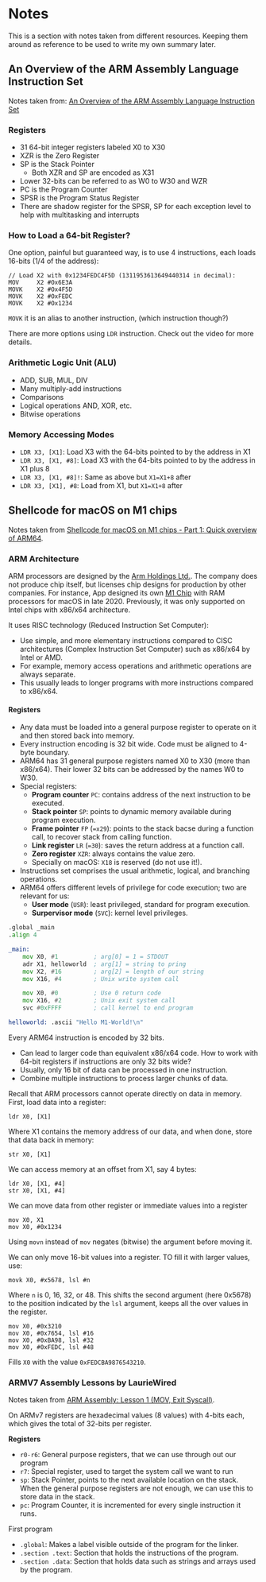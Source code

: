 # Notes

This is a section with notes taken from different resources. Keeping them around as reference to be
used to write my own summary later.

## An Overview of the ARM Assembly Language Instruction Set

Notes taken from: [An Overview of the ARM Assembly Language Instruction Set](https://www.youtube.com/watch?v=GBRdzaAxHB8)

### Registers

- 31 64-bit integer registers labeled X0 to X30
- XZR is the Zero Register
- SP is the Stack Pointer
  - Both XZR and SP are encoded as X31
- Lower 32-bits can be referred to as W0 to W30 and WZR
- PC is the Program Counter
- SPSR is the Program Status Register
- There are shadow register for the SPSR, SP for each exception level to help with multitasking and
  interrupts

### How to Load a 64-bit Register?

One option, painful but guaranteed way, is to use 4 instructions, each loads 16-bits (1/4 of the address):

    // Load X2 with 0x1234FEDC4F5D (1311953613649440314 in decimal):
    MOV     X2 #Ox6E3A
    MOVK    X2 #Ox4F5D
    MOVK    X2 #OxFEDC
    MOVK    X2 #Ox1234

`MOVK` it is an alias to another instruction, (which instruction though?)

There are more options using `LDR` instruction. Check out the video for more details.

### Arithmetic Logic Unit (ALU)

- ADD, SUB, MUL, DIV
- Many multiply-add instructions
- Comparisons
- Logical operations AND, XOR, etc.
- Bitwise operations

### Memory Accessing Modes

- `LDR X3, [X1]`: Load X3 with the 64-bits pointed to by the address in X1
- `LDR X3, [X1, #8]`: Load X3 with the 64-bits pointed to by the address in X1 plus 8
- `LDR X3, [X1, #8]!`: Same as above but `X1=X1+8` after
- `LDR X3, [X1], #8`: Load from X1, but `X1=X1+8` after

## Shellcode for macOS on M1 chips

Notes taken from [Shellcode for macOS on M1 chips - Part 1: Quick overview of ARM64](https://www.youtube.com/watch?v=9-rgo57Ew2g).

### ARM Architecture

ARM processors are designed by the [Arm Holdings Ltd.](https://www.arm.com/). The company does not produce chip itself, but licenses chip designs for production by other companies.
For instance, App designed its own [M1 Chip](https://en.wikipedia.org/wiki/Apple_M1) with RAM processors for macOS in late 2020. Previously,
it was only supported on Intel chips with x86/x64 architecture.

It uses RISC technology (Reduced Instruction Set Computer):

- Use simple, and more elementary instructions compared to CISC architectures (Complex Instruction
  Set Computer) such as x86/x64 by
  Intel or AMD.
- For example, memory access operations and arithmetic operations are always separate.
- This usually leads to longer programs with more instructions compared to x86/x64.

#### Registers

- Any data must be loaded into a general purpose register to operate on it and then stored back into
  memory.
- Every instruction encoding is 32 bit wide. Code must be aligned to 4-byte boundary.
- ARM64 has 31 general purpose registers named X0 to X30 (more than x86/x64). Their lower 32 bits
  can be addressed by the names W0 to W30.
- Special registers:
  - **Program counter** `PC`: contains address of the next instruction to be executed.
  - **Stack pointer** `SP`: points to dynamic memory available during program execution.
  - **Frame pointer** `FP` (`=x29`): points to the stack bacse during a function call, to recover stack
    from calling function.
  - **Link register** `LR` (`=30`): saves the return address at a function call.
  - **Zero register** `XZR`: always contains the value zero.
  - Specially on macOS: `X18` is reserved (do not use it!).
- Instructions set comprises the usual arithmetic, logical, and branching operations.
- ARM64 offers different levels of privilege for code execution; two are relevant for us:
  - **User mode** (`USR`): least privileged, standard for program execution.
  - **Surpervisor mode** (`SVC`): kernel level privileges.

```asm
.global _main
.align 4

_main:
    mov X0, #1          ; arg[0] = 1 = STDOUT
    adr X1, helloworld  ; arg[1] = string to pring
    mov X2, #16         ; arg[2] = length of our string
    mov X16, #4         ; Unix write system call

    mov X0, #0          ; Use 0 return code
    mov X16, #2         ; Unix exit system call
    svc #0xFFFF         ; call kernel to end program

helloworld: .ascii "Hello M1-World!\n"
```

Every ARM64 instruction is encoded by 32 bits.

- Can lead to larger code than equivalent x86/x64 code.
  How to work with 64-bit registers if instructions are only 32 bits wide?
- Usually, only 16 bit of data can be processed in one instruction.
- Combine multiple instructions to process larger chunks of data.

Recall that ARM processors cannot operate directly on data in memory.
First, load data into a register:

```
ldr X0, [X1]
```

Where X1 contains the memory address of our data, and when done, store that data back in memory:

```
str X0, [X1]
```

We can access memory at an offset from X1, say 4 bytes:

```
ldr X0, [X1, #4]
str X0, [X1, #4]
```

We can move data from other register or immediate values into a register

```
mov X0, X1
mov X0, #0x1234
```

Using `movn` instead of `mov` negates (bitwise) the argument before moving it.

We can only move 16-bit values into a register. TO fill it with larger values, use:

```
movk X0, #x5678, lsl #n
```

Where `n` is 0, 16, 32, or 48. This shifts the second argument (here 0x5678) to the position indicated by the `lsl` argument,
keeps all the over values in the register.

```
mov X0, #0x3210
mov X0, #0x7654, lsl #16
mov X0, #0xBA98, lsl #32
mov X0, #0xFEDC, lsl #48
```

Fills `X0` with the value `0xFEDCBA9876543210`.

### ARMV7 Assembly Lessons by LaurieWired

Notes taken from [ARM Assembly: Lesson 1 (MOV, Exit Syscall)](https://www.youtube.com/watch?v=kKtWsuuJEDs&t=304s).

On ARMv7 registers are hexadecimal values (8 values) with 4-bits each, which gives the total of
32-bits per register.

**Registers**

- `r0-r6`: General purpose registers, that we can use through out our program
- `r7`: Special register, used to target the system call we want to run
- `sp`: Stack Pointer, points to the next available location on the stack. When the general purpose
  registers are not enough, we can use this to store data in the stack.
- `pc`: Program Counter, it is incremented for every single instruction it runs.

First program

- `.global`: Makes a label visible outside of the program for the linker.
- `.section .text`: Section that holds the instructions of the program.
- `.section .data`: Section that holds data such as strings and arrays used by the program.
